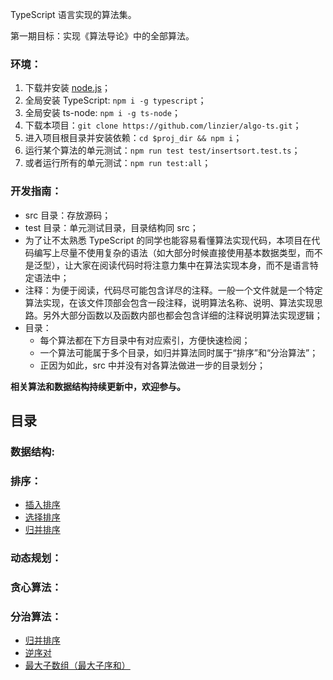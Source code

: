 TypeScript 语言实现的算法集。

第一期目标：实现《算法导论》中的全部算法。

### 环境：
1. 下载并安装 [node.js](https://nodejs.org/en/download/)；
2. 全局安装 TypeScript: `npm i -g typescript`；
3. 全局安装 ts-node: `npm i -g ts-node`；
4. 下载本项目：`git clone https://github.com/linzier/algo-ts.git`；
5. 进入项目根目录并安装依赖：`cd $proj_dir && npm i`；
6. 运行某个算法的单元测试：`npm run test test/insertsort.test.ts`；
7. 或者运行所有的单元测试：`npm run test:all`；

### 开发指南：
- src 目录：存放源码；
- test 目录：单元测试目录，目录结构同 src；
- 为了让不太熟悉 TypeScript 的同学也能容易看懂算法实现代码，本项目在代码编写上尽量不使用复杂的语法（如大部分时候直接使用基本数据类型，而不是泛型），让大家在阅读代码时将注意力集中在算法实现本身，而不是语言特定语法中；
- 注释：为便于阅读，代码尽可能包含详尽的注释。一般一个文件就是一个特定算法实现，在该文件顶部会包含一段注释，说明算法名称、说明、算法实现思路。另外大部分函数以及函数内部也都会包含详细的注释说明算法实现逻辑；
- 目录：
  - 每个算法都在下方目录中有对应索引，方便快速检阅；
  - 一个算法可能属于多个目录，如归并算法同时属于“排序”和“分治算法”；
  - 正因为如此，src 中并没有对各算法做进一步的目录划分；

**相关算法和数据结构持续更新中，欢迎参与。**

目录
------

### 数据结构:
  
### 排序：
- [插入排序](./src/insert-sort.ts)
- [选择排序](./src/select-sort.ts)
- [归并排序](./src/merge-sort.ts)

### 动态规划：

### 贪心算法：

### 分治算法：
- [归并排序](./src/merge-sort.ts)
- [逆序对](./src/inversion-pair.ts)
- [最大子数组（最大子序和）](./src/maximum-subarray1.ts)
